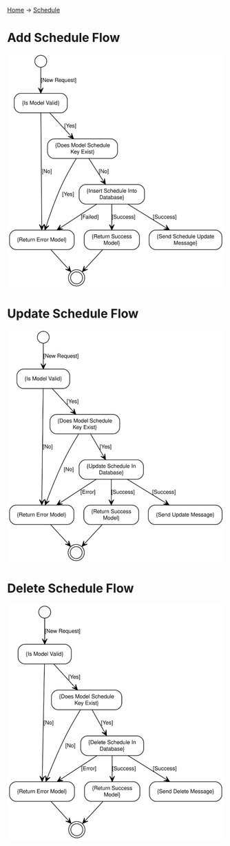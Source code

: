 [Home](../index.md) -> [Schedule](index.md)
# Add Schedule Flow
![Add Schedule Flow](Schedule/AddScheduleFlow.svg)
# Update Schedule Flow
![Update Schedule Flow](Schedule/UpdateScheduleFlow.svg)
# Delete Schedule Flow
![Delete Schedule Flow](Schedule/DeleteScheduleFlow.svg)